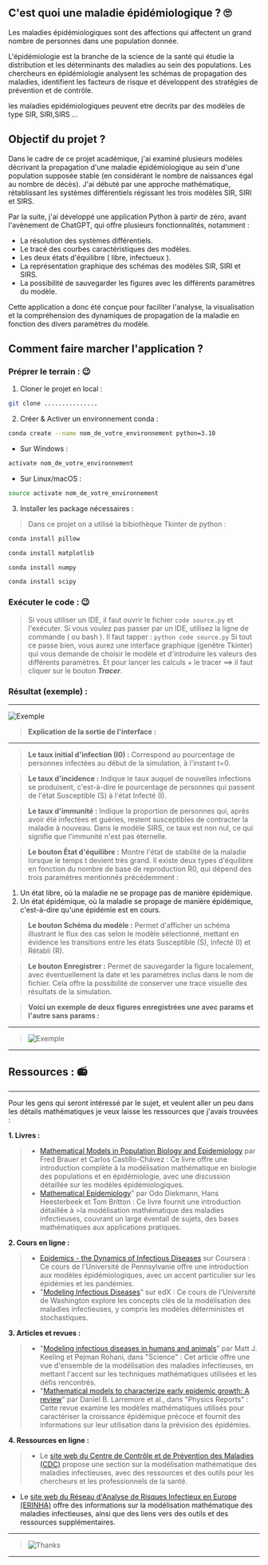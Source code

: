 
##  C'est quoi une maladie épidémiologique ?  🙄 
Les maladies épidémiologiques sont des affections qui affectent un grand nombre de personnes dans une population donnée.

L'épidémiologie est la branche de la science de la santé qui étudie la distribution et les déterminants des maladies au sein des populations. Les chercheurs en épidémiologie analysent les schémas de propagation des maladies, identifient les facteurs de risque et développent des stratégies de prévention et de contrôle.

les maladies epidémiologiques peuvent etre decrits par des modèles de type SIR, SIRI,SIRS ...

## Objectif du projet ?
Dans le cadre de ce projet académique, j'ai examiné plusieurs modèles décrivant la propagation d'une maladie épidémiologique au sein d'une population supposée stable (en considérant le nombre de naissances égal au nombre de décès). J'ai débuté par une approche mathématique, rétablissant les systèmes différentiels régissant les trois modèles SIR, SIRI et SIRS.

Par la suite, j'ai développé une application Python à partir de zéro, avant l'avènement de ChatGPT, qui offre plusieurs fonctionnalités, notamment :
- La résolution des systèmes différentiels.
- Le tracé des courbes caractéristiques des modèles.
- Les deux états d'équilibre ( libre, infectueux ).
- La représentation graphique des schémas des modèles SIR, SIRI et SIRS.
- La possibilité de sauvegarder les figures avec les différents paramètres du modèle.

Cette application a donc été conçue pour faciliter l'analyse, la visualisation et la compréhension des dynamiques de propagation de la maladie en fonction des divers paramètres du modèle.

## Comment faire marcher l'application ?
### Préprer le terrain : 😉
1. Cloner le projet en local :
```bash
git clone ...............
```
2. Créer & Activer un environnement conda :
```bash
conda create --name nom_de_votre_environnement python=3.10

```
 - Sur Windows :
```bash
activate nom_de_votre_environnement
```
 - Sur Linux/macOS :
```bash
source activate nom_de_votre_environnement
```
3. Installer les package nécessaires :
> Dans ce projet on a utilisé la bibiothèque Tkinter de python :

```bash
conda install pillow

```
```bash
conda install matplotlib

```
```bash
conda install numpy

```
```bash
conda install scipy

```
### Exécuter le code : 😉
> Si vous utiliser un IDE, il faut ouvrir le fichier ``code source.py`` et l'exécuter.
> Si vous voulez pas passer par un IDE, utilisez la ligne de commande ( ou bash ). Il faut tapper : ``python code source.py``
> Si tout ce passe bien, vous aurez une interface graphique (genêtre Tkinter) qui vous demande de choisir le modèle et d'introduire les valeurs des différents paramètres.
> Et pour lancer les calculs + le tracer ==> il faut cliquer sur le bouton ***Tracer***.

### Résultat (exemple) : 
---
![Exemple](https://github.com/SalahElHabachi/MODELING/tree/main/Epidemiological-Modeling/image/exemple.PNG)

>**Explication de la sortie de l'interface :**
---
> **Le taux initial d'infection (I0) :** Correspond au pourcentage de personnes infectées au début de la simulation, à l'instant t=0.

> **Le taux d'incidence :** Indique le taux auquel de nouvelles infections se produisent, c'est-à-dire le pourcentage de personnes qui passent de l'état Susceptible (S) à l'état Infecté (I).

> **Le taux d'immunité :** Indique la proportion de personnes qui, après avoir été infectées et guéries, restent susceptibles de contracter la maladie à nouveau. Dans le modèle SIRS, ce taux est non nul, ce qui signifie que l'immunité n'est pas éternelle.

> **Le bouton État d'équilibre :** Montre l'état de stabilité de la maladie lorsque le temps t devient très grand. Il existe deux types d'équilibre en fonction du nombre de base de reproduction R0, qui dépend des trois paramètres mentionnés précédemment :
  1. Un état libre, où la maladie ne se propage pas de manière épidémique.
  2. Un état épidémique, où la maladie se propage de manière épidémique, c'est-à-dire qu'une épidémie est en cours.

> **Le bouton Schéma du modèle :** Permet d'afficher un schéma illustrant le flux des cas selon le modèle sélectionné, mettant en évidence les transitions entre les états Susceptible (S), Infecté (I) et Rétabli (R).

> **Le bouton Enregistrer :** Permet de sauvegarder la figure localement, avec éventuellement la date et les paramètres inclus dans le nom de fichier. Cela offre la possibilité de conserver une trace visuelle des résultats de la simulation.

> **Voici un exemple de deux figures enregistrées une avec params et l'autre sans params :**
---
>![Exemple](https://github.com/SalahElHabachi/MODELING/tree/main/Epidemiological-Modeling/image/exemple2.PNG)
---

## Ressources  : 📻


---
Pour les gens qui seront intéressé par le sujet, et veulent aller un peu dans les détails mathématiques je veux laisse les ressources que j'avais trouvées : 


**1. Livres :**
>   - [Mathematical Models in Population Biology and Epidemiology](https://www.academia.edu/42818669/Mathematical_Models_in_Population_Biology_and_Epidemiology20200422_114276_1hkkd3b) par Fred Brauer et Carlos Castillo-Chávez : Ce livre offre une introduction complète à la modélisation mathématique en biologie des populations et en épidémiologie, avec une discussion détaillée sur les modèles épidémiologiques.
>   - [Mathematical Epidemiology](https://link.springer.com/book/10.1007/978-3-540-78911-6)" par Odo Diekmann, Hans Heesterbeek et Tom Britton : Ce livre fournit une introduction détaillée à >la modélisation mathématique des maladies infectieuses, couvrant un large éventail de sujets, des bases mathématiques aux applications pratiques.

**2. Cours en ligne :**
>   - [Epidemics - the Dynamics of Infectious Diseases](https://www.coursera.org/learn/epidemics) sur Coursera : Ce cours de l'Université de Pennsylvanie offre une introduction aux modèles épidémiologiques, avec un accent particulier sur les épidémies et les pandémies.
>   - "[Modeling Infectious Diseases](lien_vers_le_cours)" sur edX : Ce cours de l'Université de Washington explore les concepts clés de la modélisation des maladies infectieuses, y compris les modèles déterministes et stochastiques.

**3. Articles et revues :**
>   - "[Modeling infectious diseases in humans and animals](https://www.jstor.org/stable/j.ctvcm4gk0)" par Matt J. Keeling et Pejman Rohani, dans "Science" : Cet article offre une vue d'ensemble de la modélisation des maladies infectieuses, en mettant l'accent sur les techniques mathématiques utilisées et les défis rencontrés.
>   - "[Mathematical models to characterize early epidemic growth: A review](https://www.sciencedirect.com/science/article/abs/pii/S1571064516300641)" par Daniel B. Larremore et al., dans "Physics Reports" : Cette revue examine les modèles mathématiques utilisés pour caractériser la croissance épidémique précoce et fournit des informations sur leur utilisation dans la prévision des épidémies.

**4. Ressources en ligne :**
>   - Le [site web du Centre de Contrôle et de Prévention des Maladies (CDC)](https://www.cdc.gov/index.htm) propose une section sur la modélisation mathématique des maladies infectieuses, avec des ressources et des outils pour les chercheurs et les professionnels de la santé.
   - Le [site web du Réseau d'Analyse de Risques Infectieux en Europe (ERINHA)](https://erinha.eu/) offre des informations sur la modélisation mathématique des maladies infectieuses, ainsi que des liens vers des outils et des ressources supplémentaires.


---
>![Thanks](https://github.com/SalahElHabachi/MODELING/tree/main/Epidemiological-Modeling/image/thanks.PNG)
---
